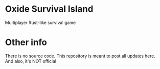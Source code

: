 # Oxide Survival Island
Multiplayer Rust-like survival game
# Other info
There is no source code. This repository is meant to post all updates here. And also, it's NOT official
